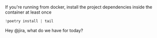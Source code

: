 
If you're running from docker, install the project dependencies inside the container at least once

```python .eval
!poetry install | tail
```

[//]: # (get the ticket details, then ask @demo_dev to implement it)

Hey @jira, what do we have for today?
